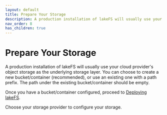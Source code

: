 ```yaml
---
layout: default
title: Prepare Your Storage
description: A production installation of lakeFS will usually use your cloud provider's object storage as the underlying storage layer
nav_order: 8
has_children: true
---
```


# Prepare Your Storage

A production installation of lakeFS will usually use your cloud provider's object storage as the underlying storage layer.
You can choose to create a new bucket/container (recommended), or use an existing one with a path prefix.
The path under the existing bucket/container should be empty.

Once you have a bucket/container configured, proceed to [Deploying lakeFS](../deploy/index.md).

Choose your storage provider to configure your storage.

